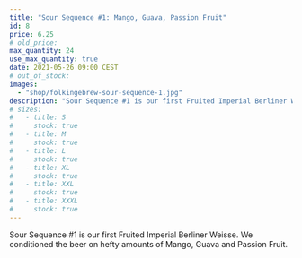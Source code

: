 ```yaml
---
title: "Sour Sequence #1: Mango, Guava, Passion Fruit"
id: 8
price: 6.25
# old_price:
max_quantity: 24
use_max_quantity: true
date: 2021-05-26 09:00 CEST
# out_of_stock:
images:
  - "shop/folkingebrew-sour-sequence-1.jpg"
description: "Sour Sequence #1 is our first Fruited Imperial Berliner Weisse. We conditioned the beer on hefty amounts of Mango, Guava and Passion Fruit."
# sizes:
#   - title: S
#     stock: true
#   - title: M
#     stock: true
#   - title: L
#     stock: true
#   - title: XL
#     stock: true
#   - title: XXL
#     stock: true
#   - title: XXXL
#     stock: true
---
```


Sour Sequence #1 is our first Fruited Imperial Berliner Weisse. We conditioned the beer on hefty amounts of Mango, Guava and Passion Fruit.
